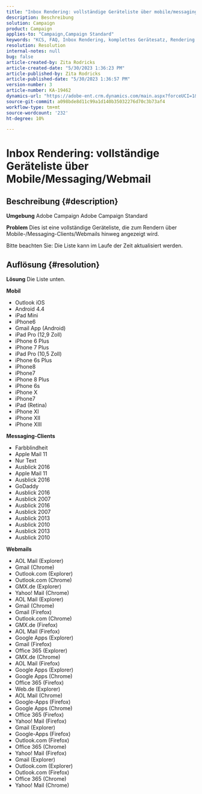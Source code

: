```yaml
---
title: "Inbox Rendering: vollständige Geräteliste über mobile/messaging/webmail"
description: Beschreibung
solution: Campaign
product: Campaign
applies-to: "Campaign,Campaign Standard"
keywords: "KCS, FAQ, Inbox Rendering, komplettes Gerätesatz, Rendering über, mobile, Messaging-Client, Webmail, ACS, AC, Adobe Campaign, Adobe Campaign Standard"
resolution: Resolution
internal-notes: null
bug: false
article-created-by: Zita Rodricks
article-created-date: "5/30/2023 1:36:23 PM"
article-published-by: Zita Rodricks
article-published-date: "5/30/2023 1:36:57 PM"
version-number: 3
article-number: KA-19462
dynamics-url: "https://adobe-ent.crm.dynamics.com/main.aspx?forceUCI=1&pagetype=entityrecord&etn=knowledgearticle&id=f206e1f6-eefe-ed11-8f6e-6045bd0063aa"
source-git-commit: a098bde8d11c99a1d140b35032276d70c3b73af4
workflow-type: tm+mt
source-wordcount: '232'
ht-degree: 10%

---
```


# Inbox Rendering: vollständige Geräteliste über Mobile/Messaging/Webmail

## Beschreibung {#description}


<b>Umgebung</b>
Adobe Campaign Adobe Campaign Standard

<b>Problem</b>
Dies ist eine vollständige Geräteliste, die zum Rendern über Mobile-/Messaging-Clients/Webmails hinweg angezeigt wird.

Bitte beachten Sie: Die Liste kann im Laufe der Zeit aktualisiert werden.


## Auflösung {#resolution}


<b>Lösung</b>
Die Liste unten.

<b>Mobil</b>

- Outlook iOS
- Android 4.4
- iPad Mini
- iPhone6
- Gmail App (Android)
- iPad Pro (12,9 Zoll)
- iPhone 6 Plus
- iPhone 7 Plus
- iPad Pro (10,5 Zoll)
- iPhone 6s Plus
- iPhone8
- iPhone7
- iPhone 8 Plus
- iPhone 6s
- iPhone X
- iPhone7
- iPad (Retina)
- iPhone XI
- iPhone XII
- iPhone XIII




<b>Messaging-Clients</b>

- Farbblindheit
- Apple Mail 11
- Nur Text
- Ausblick 2016
- Apple Mail 11
- Ausblick 2016
- GoDaddy
- Ausblick 2016
- Ausblick 2007
- Ausblick 2016
- Ausblick 2007
- Ausblick 2013
- Ausblick 2010
- Ausblick 2013
- Ausblick 2010




<b>Webmails</b>

- AOL Mail (Explorer)
- Gmail (Chrome)
- Outlook.com (Explorer)
- Outlook.com (Chrome)
- GMX.de (Explorer)
- Yahoo! Mail (Chrome)
- AOL Mail (Explorer)
- Gmail (Chrome)
- Gmail (Firefox)
- Outlook.com (Chrome)
- GMX.de (Firefox)
- AOL Mail (Firefox)
- Google Apps (Explorer)
- Gmail (Firefox)
- Office 365 (Explorer)
- GMX.de (Chrome)
- AOL Mail (Firefox)
- Google Apps (Explorer)
- Google Apps (Chrome)
- Office 365 (Firefox)
- Web.de (Explorer)
- AOL Mail (Chrome)
- Google-Apps (Firefox)
- Google Apps (Chrome)
- Office 365 (Firefox)
- Yahoo! Mail (Firefox)
- Gmail (Explorer)
- Google-Apps (Firefox)
- Outlook.com (Firefox)
- Office 365 (Chrome)
- Yahoo! Mail (Firefox)
- Gmail (Explorer)
- Outlook.com (Explorer)
- Outlook.com (Firefox)
- Office 365 (Chrome)
- Yahoo! Mail (Chrome)

